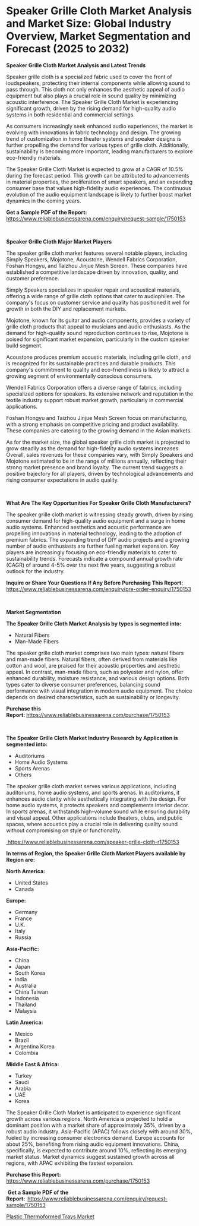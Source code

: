 <p><h1>Speaker Grille Cloth Market Analysis and Market Size: Global Industry Overview, Market Segmentation and Forecast (2025 to 2032)</h1></p><p><strong>Speaker Grille Cloth Market Analysis and Latest Trends</strong></p>
<p><p>Speaker grille cloth is a specialized fabric used to cover the front of loudspeakers, protecting their internal components while allowing sound to pass through. This cloth not only enhances the aesthetic appeal of audio equipment but also plays a crucial role in sound quality by minimizing acoustic interference. The Speaker Grille Cloth Market is experiencing significant growth, driven by the rising demand for high-quality audio systems in both residential and commercial settings.</p><p>As consumers increasingly seek enhanced audio experiences, the market is evolving with innovations in fabric technology and design. The growing trend of customization in home theater systems and speaker designs is further propelling the demand for various types of grille cloth. Additionally, sustainability is becoming more important, leading manufacturers to explore eco-friendly materials.</p><p>The Speaker Grille Cloth Market is expected to grow at a CAGR of 10.5% during the forecast period. This growth can be attributed to advancements in material properties, the proliferation of smart speakers, and an expanding consumer base that values high-fidelity audio experiences. The continuous evolution of the audio equipment landscape is likely to further boost market dynamics in the coming years.</p></p>
<p><strong>Get a Sample PDF of the Report:&nbsp;</strong> <a href="https://www.reliablebusinessarena.com/enquiry/request-sample/1750153?utm_campaign=3138&utm_medium=2&utm_source=Github&utm_content=ia&utm_term=01042025&utm_id=speaker-grille-cloth">https://www.reliablebusinessarena.com/enquiry/request-sample/1750153</a></p>
<p>&nbsp;</p>
<p><strong>Speaker Grille Cloth Major Market Players</strong></p>
<p><p>The speaker grille cloth market features several notable players, including Simply Speakers, Mojotone, Acoustone, Wendell Fabrics Corporation, Foshan Hongyu, and Taizhou Jinjue Mesh Screen. These companies have established a competitive landscape driven by innovation, quality, and customer preference.</p><p>Simply Speakers specializes in speaker repair and acoustical materials, offering a wide range of grille cloth options that cater to audiophiles. The company's focus on customer service and quality has positioned it well for growth in both the DIY and replacement markets.</p><p>Mojotone, known for its guitar and audio components, provides a variety of grille cloth products that appeal to musicians and audio enthusiasts. As the demand for high-quality sound reproduction continues to rise, Mojotone is poised for significant market expansion, particularly in the custom speaker build segment.</p><p>Acoustone produces premium acoustic materials, including grille cloth, and is recognized for its sustainable practices and durable products. This company's commitment to quality and eco-friendliness is likely to attract a growing segment of environmentally conscious consumers.</p><p>Wendell Fabrics Corporation offers a diverse range of fabrics, including specialized options for speakers. Its extensive network and reputation in the textile industry support robust market growth, particularly in commercial applications.</p><p>Foshan Hongyu and Taizhou Jinjue Mesh Screen focus on manufacturing, with a strong emphasis on competitive pricing and product availability. These companies are catering to the growing demand in the Asian markets.</p><p>As for the market size, the global speaker grille cloth market is projected to grow steadily as the demand for high-fidelity audio systems increases. Overall, sales revenues for these companies vary, with Simply Speakers and Mojotone estimated to be in the range of millions annually, reflecting their strong market presence and brand loyalty. The current trend suggests a positive trajectory for all players, driven by technological advancements and rising consumer expectations in audio quality.</p></p>
<p>&nbsp;</p>
<p><strong>What Are The Key Opportunities For Speaker Grille Cloth Manufacturers?</strong></p>
<p><p>The speaker grille cloth market is witnessing steady growth, driven by rising consumer demand for high-quality audio equipment and a surge in home audio systems. Enhanced aesthetics and acoustic performance are propelling innovations in material technology, leading to the adoption of premium fabrics. The expanding trend of DIY audio projects and a growing number of audio enthusiasts are further fueling market expansion. Key players are increasingly focusing on eco-friendly materials to cater to sustainability trends. Forecasts indicate a compound annual growth rate (CAGR) of around 4-5% over the next five years, suggesting a robust outlook for the industry.</p></p>
<p><strong>Inquire or Share Your Questions If Any Before Purchasing This Report:</strong> <a href="https://www.reliablebusinessarena.com/enquiry/pre-order-enquiry/1750153?utm_campaign=3138&utm_medium=2&utm_source=Github&utm_content=ia&utm_term=01042025&utm_id=speaker-grille-cloth">https://www.reliablebusinessarena.com/enquiry/pre-order-enquiry/1750153</a></p>
<p>&nbsp;</p>
<p><strong>Market Segmentation</strong></p>
<p><strong>The Speaker Grille Cloth Market Analysis by types is segmented into:</strong></p>
<p><ul><li>Natural Fibers</li><li>Man-Made Fibers</li></ul></p>
<p><p>The speaker grille cloth market comprises two main types: natural fibers and man-made fibers. Natural fibers, often derived from materials like cotton and wool, are praised for their acoustic properties and aesthetic appeal. In contrast, man-made fibers, such as polyester and nylon, offer enhanced durability, moisture resistance, and various design options. Both types cater to diverse consumer preferences, balancing sound performance with visual integration in modern audio equipment. The choice depends on desired characteristics, such as sustainability or longevity.</p></p>
<p><strong>Purchase this Report:&nbsp;</strong><a href="https://www.reliablebusinessarena.com/purchase/1750153?utm_campaign=3138&utm_medium=2&utm_source=Github&utm_content=ia&utm_term=01042025&utm_id=speaker-grille-cloth">https://www.reliablebusinessarena.com/purchase/1750153</a></p>
<p>&nbsp;</p>
<p><strong>The Speaker Grille Cloth Market Industry Research by Application is segmented into:</strong></p>
<p><ul><li>Auditoriums</li><li>Home Audio Systems</li><li>Sports Arenas</li><li>Others</li></ul></p>
<p><p>The speaker grille cloth market serves various applications, including auditoriums, home audio systems, and sports arenas. In auditoriums, it enhances audio clarity while aesthetically integrating with the design. For home audio systems, it protects speakers and complements interior decor. In sports arenas, it withstands high-volume sound while ensuring durability and visual appeal. Other applications include theaters, clubs, and public spaces, where acoustics play a crucial role in delivering quality sound without compromising on style or functionality.</p></p>
<p><a href="https://www.reliablebusinessarena.com/speaker-grille-cloth-r1750153?utm_campaign=3138&utm_medium=2&utm_source=Github&utm_content=ia&utm_term=01042025&utm_id=speaker-grille-cloth">&nbsp;https://www.reliablebusinessarena.com/speaker-grille-cloth-r1750153</a></p>
<p><strong>In terms of Region, the Speaker Grille Cloth Market Players available by Region are:</strong></p>
<p>
    <p> <strong> North America: </strong>
        <ul>
            <li>United States</li>
            <li>Canada</li>
        </ul>
        </p> 
    <p> <strong> Europe: </strong>
        <ul>
            <li>Germany</li>
            <li>France</li>
            <li>U.K.</li>
            <li>Italy</li>
            <li>Russia</li>
        </ul>
        </p> 
    <p> <strong> Asia-Pacific: </strong>
        <ul>
            <li>China</li>
            <li>Japan</li>
            <li>South Korea</li>
            <li>India</li>
            <li>Australia</li>
            <li>China Taiwan</li>
            <li>Indonesia</li>
            <li>Thailand</li>
            <li>Malaysia</li>
        </ul>
        </p> 
    <p> <strong> Latin America: </strong>
        <ul>
            <li>Mexico</li>
            <li>Brazil</li>
            <li>Argentina Korea</li>
            <li>Colombia</li>
        </ul>
        </p> 
    <p> <strong> Middle East & Africa: </strong>
        <ul>
            <li>Turkey</li>
            <li>Saudi</li>
            <li>Arabia</li>
            <li>UAE</li>
            <li>Korea</li>
        </ul>
    </p>
    </p>
<p><p>The Speaker Grille Cloth Market is anticipated to experience significant growth across various regions. North America is projected to hold a dominant position with a market share of approximately 35%, driven by a robust audio industry. Asia-Pacific (APAC) follows closely with around 30%, fueled by increasing consumer electronics demand. Europe accounts for about 25%, benefiting from rising audio equipment innovations. China, specifically, is expected to contribute around 10%, reflecting its emerging market status. Market dynamics suggest sustained growth across all regions, with APAC exhibiting the fastest expansion.</p></p>
<p><strong>Purchase this Report: </strong><a href="https://www.reliablebusinessarena.com/purchase/1750153?utm_campaign=3138&utm_medium=2&utm_source=Github&utm_content=ia&utm_term=01042025&utm_id=speaker-grille-cloth">https://www.reliablebusinessarena.com/purchase/1750153</a></p>
<p>&nbsp;<strong>Get a Sample PDF of the Report:&nbsp;&nbsp;</strong><a href="https://www.reliablebusinessarena.com/enquiry/request-sample/1750153?utm_campaign=3138&utm_medium=2&utm_source=Github&utm_content=ia&utm_term=01042025&utm_id=speaker-grille-cloth">https://www.reliablebusinessarena.com/enquiry/request-sample/1750153</a></p>
<p><strong></strong></p>
<p><p><a href="https://github.com/dailyspunj47/Market-Research-Report-List-1/blob/main/plastic-thermoformed-trays-market.md?utm_campaign=3138&utm_medium=2&utm_source=Github&utm_content=ia&utm_term=01042025&utm_id=speaker-grille-cloth">Plastic Thermoformed Trays Market</a></p></p>